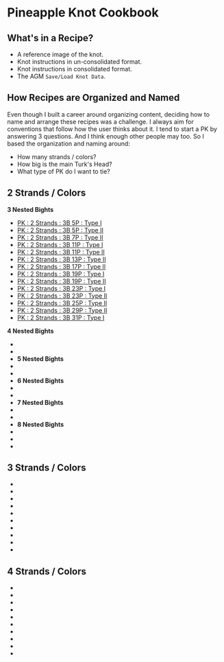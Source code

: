 # Pineapple Knot Cookbook


## What's in a Recipe? 

* A reference image of the knot.
* Knot instructions in un-consolidated format.
* Knot instructions in consolidated format. 
* The AGM `Save/Load Knot Data`. 

## How Recipes are Organized and Named

Even though I built a career around organizing content, deciding how to name and arrange these recipes was a challenge. I always aim for conventions that follow how the user thinks about it. I tend to start a PK by answering 3 questions. And I think enough other people may too. So I based the organization and naming around: 

* How many strands / colors?
* How big is the main Turk's Head?
* What type of PK do I want to tie? 

## 2 Strands / Colors

**3 Nested Bights**

* [PK : 2 Strands : 3B 5P : Type I](pk_2-strand_3b-5p_type-i.md)
* [PK : 2 Strands : 3B 5P : Type II](pk_2-strand_3b-5p_type-ii.md)
* [PK : 2 Strands : 3B 7P : Type II](pk_2-strand_3b-7p_type-ii.md)
* [PK : 2 Strands : 3B 11P : Type I](pk_2-strand_3b-11p_type-i.md)
* [PK : 2 Strands : 3B 11P : Type II](pk_2-strand_3b-11p_type-ii.md)
* [PK : 2 Strands : 3B 13P : Type II](pk_2-strand_3b-13p_type-ii.md)
* [PK : 2 Strands : 3B 17P : Type II](pk_2-strand_3b-17p_type-ii.md)
* [PK : 2 Strands : 3B 19P : Type I](pk_2-strand_3b-19p_type-i.md)
* [PK : 2 Strands : 3B 19P : Type II](pk_2-strand_3b-19p_type-ii.md)
* [PK : 2 Strands : 3B 23P : Type I](pk_2-strand_3b-23p_type-i.md)
* [PK : 2 Strands : 3B 23P : Type II](pk_2-strand_3b-23p_type-ii.md)
* [PK : 2 Strands : 3B 25P : Type II](pk_2-strand_3b-25p_type-ii.md)
* [PK : 2 Strands : 3B 29P : Type II](pk_2-strand_3b-29p_type-ii.md)
* [PK : 2 Strands : 3B 31P : Type I](pk_2-strand_3b-31p_type-i.md)

**4 Nested Bights**
* []()
* []()
* []()
**5 Nested Bights**
* []()
* []()
* []()
**6 Nested Bights**
* []()
* []()
* []()
**7 Nested Bights**
* []()
* []()
* []()
**8 Nested Bights**
* []()
* []()
* []()

## 3 Strands / Colors

* []()
* []()
* []()
* []()
* []()
* []()
* []()
* []()
* []()
* []()

## 4 Strands / Colors

* []()
* []()
* []()
* []()
* []()
* []()
* []()
* []()
* []()
* []()
